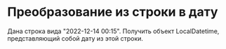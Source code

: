 # Преобразование из строки в дату

Дана строка вида "2022-12-14 00:15". Получить объект LocalDatetime, представляющий 
    собой дату из этой строки.